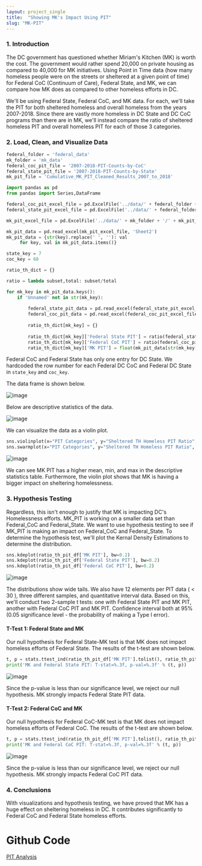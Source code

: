 ```yaml
---
layout: project_single
title:  "Showing MK's Impact Using PIT"
slug: "MK-PIT"
---
```


### 1. Introduction

The DC government has questioned whether Miriam's Kitchen (MK) is worth the cost. The government would rather spend 20,000 on private housing as compared to 40,000 for MK initiatives. Using Point in Time data (how many homeless people were on the streets or sheltered at a given point of time) for Federal CoC (Continuum of Care), Federal State, and MK, we can compare how MK does as compared to other homeless efforts in DC.

We'll be using Federal State, Federal CoC, and MK data. For each, we'll take the PIT for both sheltered homeless and overall homeless from the years 2007-2018. Since there are vastly more homeless in DC State and DC CoC programs than there are in MK, we'll instead compare the ratio of sheltered homeless PIT and overall homeless PIT for each of those 3 categories.

### 2. Load, Clean, and Visualize Data

```python
federal_folder = 'federal_data'
mk_folder = 'mk_data'
federal_coc_pit_file = '2007-2018-PIT-Counts-by-CoC'
federal_state_pit_file = '2007-2018-PIT-Counts-by-State'
mk_pit_file = 'Cumulative_MK_PIT_Cleaned_Results_2007_to_2018'

import pandas as pd
from pandas import Series,DataFrame

federal_coc_pit_excel_file = pd.ExcelFile('../data/' + federal_folder + '/' + federal_coc_pit_file + '.xlsx')
federal_state_pit_excel_file = pd.ExcelFile('../data/' + federal_folder + '/' + federal_state_pit_file + '.xlsx')

mk_pit_excel_file = pd.ExcelFile('../data/' + mk_folder + '/' + mk_pit_file + '.xlsx')

mk_pit_data = pd.read_excel(mk_pit_excel_file, 'Sheet2')
mk_pit_data = {str(key).replace(' ', ''): val  
     for key, val in mk_pit_data.items()} 

state_key = 7
coc_key = 68

ratio_th_dict = {}

ratio = lambda subset,total: subset/total 

for mk_key in mk_pit_data.keys():
    if 'Unnamed' not in str(mk_key):
    
        federal_state_pit_data = pd.read_excel(federal_state_pit_excel_file, str(mk_key))
        federal_coc_pit_data = pd.read_excel(federal_coc_pit_excel_file, str(mk_key))
        
        ratio_th_dict[mk_key] = {}
        
        ratio_th_dict[mk_key]['Federal State PIT'] = ratio(federal_state_pit_data['Sheltered TH Homeless, ' + str(mk_key)][state_key], federal_state_pit_data['Overall Homeless, ' + str(mk_key)][state_key])
        ratio_th_dict[mk_key]['Federal CoC PIT'] = ratio(federal_coc_pit_data['Sheltered TH Homeless, ' + str(mk_key)][coc_key], federal_coc_pit_data['Overall Homeless, ' + str(mk_key)][coc_key]) 
        ratio_th_dict[mk_key]['MK PIT'] = float(mk_pit_data[str(mk_key)][47]) 
```

Federal CoC and Federal State has only one entry for DC State. We hardcoded the row number for each Federal DC CoC and Federal DC State in `state_key` and `coc_key`.

The data frame is shown below.

![image]({{site.url}}/images/projects/MK/PIT/PIT_Data.png)

Below are descriptive statistics of the data.

![image]({{site.baseurl}}/images/projects/MK/PIT/PIT_Data_Describe.png)


We can visualize the data as a violin plot. 

```python
sns.violinplot(x="PIT Categories", y="Sheltered TH Homeless PIT Ratio", data=pd.melt(ratio_th_pit_df, var_name='PIT Categories', value_name='Sheltered TH Homeless PIT Ratio'))
sns.swarmplot(x="PIT Categories", y="Sheltered TH Homeless PIT Ratio", data=pd.melt(ratio_th_pit_df, var_name='PIT Categories', value_name='Sheltered TH Homeless PIT Ratio'), color='k', alpha=0.7)
```

![image]({{site.baseurl}}/images/projects/MK/PIT/Violin_Swarm_Plot.png)

We can see MK PIT has a higher mean, min, and max in the descriptive statistics table. Furthermore, the violin plot shows that MK is having a bigger impact on sheltering homelessness. 

### 3. Hypothesis Testing

Regardless, this isn't enough to justify that MK is impacting DC's Homelessness efforts. MK_PIT is working on a smaller data set than Federal_CoC and Federal_State. We want to use hypothesis testing to see if MK_PIT is making an impact on Federal_CoC and Federal_State. To determine the hypothesis test, we'll plot the Kernal Density Estimations to determine the distribution. 

```python
sns.kdeplot(ratio_th_pit_df['MK PIT'], bw=0.2)
sns.kdeplot(ratio_th_pit_df['Federal State PIT'], bw=0.2)
sns.kdeplot(ratio_th_pit_df['Federal CoC PIT'], bw=0.2)
```

![image]({{site.url}}/images/projects/MK/PIT/T-Distributions.png)

The distributions show wide tails. We also have 12 elements per PIT data ( < 30 ), three different samples, and quantitative interval data. Based on this, we'll conduct two 2-sample t tests: one with Federal State PIT and MK PIT, another with Federal CoC PIT and MK PIT. Confidence interval both at 95% (0.05 significance level - the probability of making a Type I error).

#### T-Test 1: Federal State and MK

Our null hypothesis for Federal State-MK test is that MK does not impact homeless efforts of Federal State. The results of the t-test are shown below.

```python
t, p = stats.ttest_ind(ratio_th_pit_df['MK PIT'].tolist(), ratio_th_pit_df['Federal State PIT'].tolist(), None, False)
print('MK and Federal State PIT: T-stat=%.3f, p-val=%.3f' % (t, p))
```

![image]({{site.url}}/images/projects/MK/PIT/MK_State_T_Test.png)

Since the p-value is less than our significance level, we reject our null hypothesis. MK strongly impacts Federal State PIT data. 

#### T-Test 2: Federal CoC and MK

Our null hypothesis for Federal CoC-MK test is that MK does not impact homeless efforts of Federal CoC. The results of the t-test are shown below.

```python
t, p = stats.ttest_ind(ratio_th_pit_df['MK PIT'].tolist(), ratio_th_pit_df['Federal CoC PIT'].tolist(), None, False)
print('MK and Federal CoC PIT: T-stat=%.3f, p-val=%.3f' % (t, p))
```

![image]({{site.url}}/images/projects/MK/PIT/MK_CoC_T_Test.png)

Since the p-value is less than our significance level, we reject our null hypothesis. MK strongly impacts Federal CoC PIT data.

### 4. Conclusions

With visualizations and hypothesis testing, we have proved that MK has a huge effect on sheltering homeless in DC. It contributes significantly to Federal CoC and Federal State homeless efforts. 

# Github Code

[PIT Analysis](https://github.com/hd2zm/Data-Science-Projects/blob/master/Data-Made-Me-Donate/PIT/Showing%20MK's%20Impact%20using%20PIT.ipynb)
